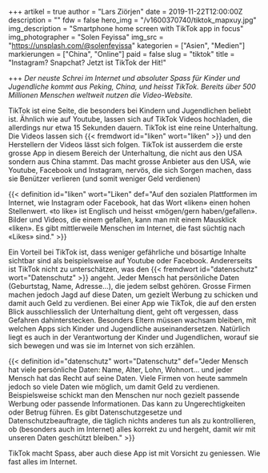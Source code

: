 +++
artikel = true
author = "Lars Ziörjen"
date = 2019-11-22T12:00:00Z
description = ""
fdw = false
hero_img = "/v1600370740/tiktok_mapxuy.jpg"
img_description = "Smartphone home screen with TikTok app in focus"
img_photographer = "Solen Feyissa"
img_src = "https://unsplash.com/@solenfeyissa"
kategorien = ["Asien", "Medien"]
markierungen = ["China", "Online"]
paid = false
slug = "tiktok"
title = "Instagram? Snapchat? Jetzt ist TikTok der Hit!"

+++
_Der neuste Schrei im Internet und absoluter Spass für Kinder und Jugendliche kommt aus Peking, China, und heisst TikTok. Bereits über 500 Millionen Menschen weltweit nutzen die Video-Website._

TikTok ist eine Seite, die besonders bei Kindern und Jugendlichen beliebt ist. Ähnlich wie auf Youtube, lassen sich auf TikTok Videos hochladen, die allerdings nur etwa 15 Sekunden dauern. TikTok ist eine reine Unterhaltung. Die Videos lassen sich {{< fremdwort id="liken" wort="liken" >}} und den Herstellern der Videos lässt sich folgen. TikTok ist ausserdem die erste grosse App in diesem Bereich der Unterhaltung, die nicht aus den USA sondern aus China stammt. Das macht grosse Anbieter aus den USA, wie Youtube, Facebook und Instagram, nervös, die sich Sorgen machen, dass sie Benützer verlieren (und somit weniger Geld verdienen)

{{< definition id="liken" wort="Liken" def="Auf den sozialen Plattformen im Internet, wie Instagram oder Facebook, hat das Wort «liken» einen hohen Stellenwert. «to like» ist Englisch und heisst «mögen/gern haben/gefallen». Bilder und Videos, die einem gefallen, kann man mit einem Mausklick «liken». Es gibt mittlerweile Menschen im Internet, die fast süchtig nach «Likes» sind." >}}

Ein Vorteil bei TikTok ist, dass weniger gefährliche und bösartige Inhalte sichtbar sind als beispielsweise auf Youtube oder Facebook. Andererseits ist TikTok nicht zu unterschätzen, was den {{< fremdwort id="datenschutz" wort="Datenschutz" >}} angeht. Jeder Mensch hat persönliche Daten (Geburtstag, Name, Adresse…), die jedem selbst gehören. Grosse Firmen machen jedoch Jagd auf diese Daten, um gezielt Werbung zu schicken und damit auch Geld zu verdienen. Bei einer App wie TikTok, die auf den ersten Blick ausschliesslich der Unterhaltung dient, geht oft vergessen, dass Gefahren dahinterstecken. Besonders Eltern müssen wachsam bleiben, mit welchen Apps sich Kinder und Jugendliche auseinandersetzen. Natürlich liegt es auch in der Verantwortung der Kinder und Jugendlichen, worauf sie sich bewegen und was sie im Internet von sich erzählen.

{{< definition id="datenschutz" wort="Datenschutz" def="Jeder Mensch hat viele persönliche Daten: Name, Alter, Lohn, Wohnort… und jeder Mensch hat das Recht auf seine Daten. Viele Firmen von heute sammeln jedoch so viele Daten wie möglich, um damit Geld zu verdienen. Beispielsweise schickt man den Menschen nur noch gezielt passende Werbung oder passende Informationen. Das kann zu Ungerechtigkeiten oder Betrug führen. Es gibt Datenschutzgesetze und Datenschutzbeauftragte, die täglich nichts anderes tun als zu kontrollieren, ob (besonders auch im Internet) alles korrekt zu und hergeht, damit wir mit unseren Daten geschützt bleiben." >}}

TikTok macht Spass, aber auch diese App ist mit Vorsicht zu geniessen. Wie fast alles im Internet.
